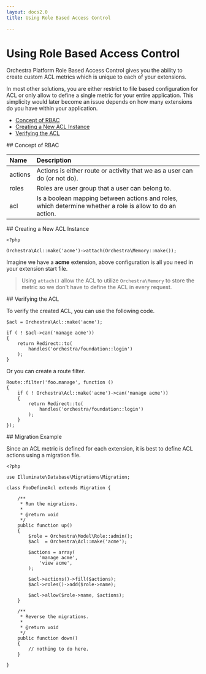 ```yaml
---
layout: docs2.0
title: Using Role Based Access Control

---
```


Using Role Based Access Control
==============

Orchestra Platform Role Based Access Control gives you the ability to create custom ACL metrics which is unique to each of your extensions. 

In most other solutions, you are either restrict to file based configuration for ACL or only allow to define a single metric for your entire application. This simplicity would later become an issue depends on how many extensions do you have within your application.

* [Concept of RBAC](#concept)
* [Creating a New ACL Instance](#creating)
* [Verifying the ACL](#verifying)

<article id="concept">
## Concept of RBAC

Name     | Description
:--------|:-----------------------
actions  | Actions is either route or activity that we as a user can do (or not do).
roles    | Roles are user group that a user can belong to.
acl      | Is a boolean mapping between actions and roles, which determine whether a role is allow to do an action.

</article>
<article id="creating">
## Creating a New ACL Instance

	<?php
	
    Orchestra\Acl::make('acme')->attach(Orchestra\Memory::make());

Imagine we have a **acme** extension, above configuration is all you need in your extension start file.

> Using `attach()` allow the ACL to utilize `Orchestra\Memory` to store the metric so we don't have to define the ACL in every request.

</article>

<article id="verifying">
## Verifying the ACL

To verify the created ACL, you can use the following code.

	$acl = Orchestra\Acl::make('acme');
	
	if ( ! $acl->can('manage acme')) 
	{
		return Redirect::to(
			handles('orchestra/foundation::login')
		);
	}
	
Or you can create a route filter.

	Route::filter('foo.manage', function ()
	{
		if ( ! Orchestra\Acl::make('acme')->can('manage acme'))
		{
			return Redirect::to(
				handles('orchestra/foundation::login')
			);
		}
	});

</article>

<article id="migration-example">
## Migration Example

Since an ACL metric is defined for each extension, it is best to define ACL actions using a migration file.

	<?php
	
	use Illuminate\Database\Migrations\Migration;

	class FooDefineAcl extends Migration {
		
		/**
	 	 * Run the migrations.
	     *
	 	 * @return void
	 	 */
		public function up()
		{
			$role = Orchestra\Model\Role::admin();
			$acl  = Orchestra\Acl::make('acme');
			
			$actions = array(
				'manage acme',
				'view acme',
			);

			$acl->actions()->fill($actions);
			$acl->roles()->add($role->name);
			
			$acl->allow($role->name, $actions);
		}
		
		/**
	 	 * Reverse the migrations.
	     *
	 	 * @return void
	 	 */
		public function down()
		{
			// nothing to do here.
		}
	
	}
